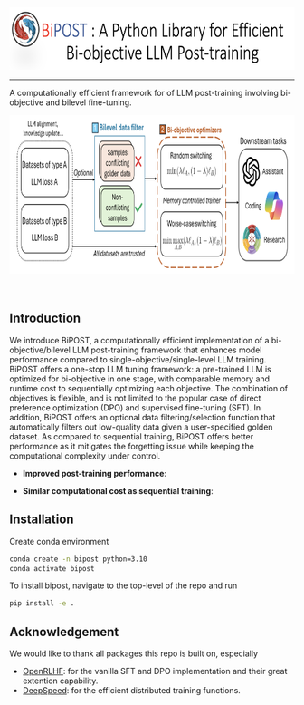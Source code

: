 <div align="center">
    <img alt="BIPOST logo" src="./docs/bipost_logo.png" style="height: 110px;" />
</div>

<hr>

A computationally efficient framework for of LLM post-training involving bi-objective and bilevel fine-tuning.

<div align="center">
    <img alt="BIPOST framework" src="./docs/bipost_framework.PNG" style="height: 280px;" />
</div>
<br/><br/>

## Introduction

We introduce BiPOST, a computationally efficient implementation of a bi-objective/bilevel LLM post-training framework that enhances model performance compared to single-objective/single-level LLM training. BiPOST offers a one-stop LLM tuning framework: a pre-trained LLM is optimized for bi-objective in one stage, with comparable memory and runtime cost to sequentially optimizing each objective. The combination of objectives is flexible, and is not limited to the popular case of direct preference optimization (DPO) and supervised fine-tuning (SFT). In addition, BiPOST offers an optional data filtering/selection function that automatically filters out low-quality data given a user-specified golden dataset. As compared to sequential training, BiPOST offers better performance as it mitigates the forgetting issue while keeping the computational complexity under control.


- **Improved post-training performance**: 

- **Similar computational cost as sequential training**:

## Installation

Create conda environment

```bash
conda create -n bipost python=3.10
conda activate bipost
```

To install bipost, navigate to the top-level of the repo and run
```bash
pip install -e .
```

## Acknowledgement

We would like to thank all packages this repo is built on, especially

- [OpenRLHF](https://github.com/OpenRLHF/OpenRLHF): for the vanilla SFT and DPO implementation and their great extention capability.
- [DeepSpeed](https://github.com/microsoft/DeepSpeed): for the efficient distributed training functions.
